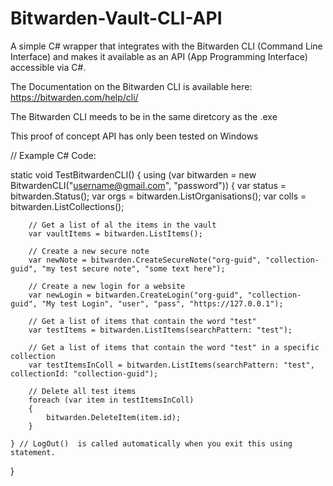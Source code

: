 # Bitwarden-Vault-CLI-API

A simple C# wrapper that integrates with the Bitwarden CLI (Command Line Interface) and makes it available as an API (App Programming Interface) accessible via C#.

The Documentation on the Bitwarden CLI is available here: https://bitwarden.com/help/cli/

The Bitwarden CLI meeds to be in the same diretcory as the .exe

This proof of concept API has only been tested on Windows

// Example C# Code:

static void TestBitwardenCLI()
{
    using (var bitwarden = new BitwardenCLI("username@gmail.com", "password"))
    {
        var status  = bitwarden.Status();
        var orgs    = bitwarden.ListOrganisations();
        var colls   = bitwarden.ListCollections();
        
        // Get a list of al the items in the vault
        var vaultItems = bitwarden.ListItems();

        // Create a new secure note
        var newNote = bitwarden.CreateSecureNote("org-guid", "collection-guid", "my test secure note", "some text here");

        // Create a new login for a website
        var newLogin = bitwarden.CreateLogin("org-guid", "collection-guid", "My test Login", "user", "pass", "https://127.0.0.1");

        // Get a list of items that contain the word "test"
        var testItems = bitwarden.ListItems(searchPattern: "test");
        
        // Get a list of items that contain the word "test" in a specific collection
        var testItemsInColl = bitwarden.ListItems(searchPattern: "test", collectionId: "collection-guid");

        // Delete all test items
        foreach (var item in testItemsInColl)
        {
            bitwarden.DeleteItem(item.id);
        }

    } // LogOut()  is called automatically when you exit this using statement.
}
